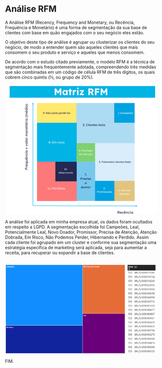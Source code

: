 # Análise RFM
A Análise RFM (Recency, Frequency and Monetary, ou Recência, Frequência e Monetário) é uma forma de segmentação da sua base de clientes com base em quão engajados com o seu negócio eles estão.

O objetivo deste tipo de análise é agrupar ou clusterizar os clientes do seu negócio, de modo a entender quem são aqueles clientes que mais consomem o seu produto e serviço e aqueles que menos consomem.

De acordo com o estudo citado previamente, o modelo RFM é a técnica de segmentação mais frequentemente adotada, compreendendo três medidas que são combinadas em um código de célula RFM de três dígitos, os quais cobrem cinco quintis (⅕, ou grupo de 20%).

<div align="center">
  <img src="https://github.com/CamilaDeAlm/RFM-Analysis/blob/main/Captura%20de%20tela%202024-07-28%20095436.png" alt="Exemplo" width="largura" height="altura">
</div>

A análise foi aplicada em minha empresa atual, os dados foram ocultados em respeito a LGPD. A segmentação escolhida foi 
Campeões, Leal, Potencialmente Leal, Novo Doador, Promissor, Precisa de Atenção, Atenção Dobrada, Em Risco, Não Podemos Perder, Hibernando e 
Perdido. Assim cada cliente foi agrupado em um cluster e conforme sua segmentação uma estratégia específica de marketing será aplicada, seja para aumentar a receita, para recuperar ou expandir a base de clientes.

<div align="center">

 <img src="https://github.com/CamilaDeAlm/RFM-Analysis/blob/main/Captura%20de%20tela%202024-07-28%20100453.png" alt="Exemplo" width="largura" height="altura">

</div>

FIM.
